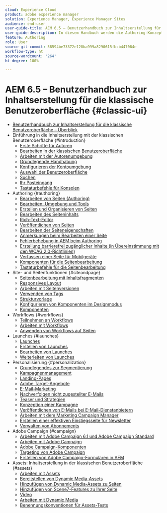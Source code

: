 ```yaml
---
cloud: Experience Cloud
product: adobe experience manager
solution: Experience Manager, Experience Manager Sites
audience: end-user
user-guide-title: AEM 6.5 – Benutzerhandbuch zur Inhaltserstellung für die klassische Benutzeroberfläche
user-guide-description: In diesem Handbuch werden die Authoring-Konzepte in AEM mit der klassischen Benutzeroberfläche erläutert.
feature: Authoring
role: User
source-git-commit: 58594be73372e128ba999a8290615fbcb447084e
workflow-type: ht
source-wordcount: '264'
ht-degree: 100%

---
```



# AEM 6.5 – Benutzerhandbuch zur Inhaltserstellung für die klassische Benutzeroberfläche {#classic-ui}

+ [Benutzerhandbuch zur Inhaltserstellung für die klassische Benutzeroberfläche – Überblick](home.md)
+ Einführung in die Inhaltserstellung mit der klassischen Benutzeroberfläche {#introduction}
   + [Erste Schritte für Autoren](classic-page-author-first-steps.md)
   + [Bearbeiten in der klassischen Benutzeroberfläche](classicui.md)
   + [Arbeiten mit der Autorenumgebung](author-env.md)
   + [Grundlegende Handhabung](author-env-basic-handling.md)
   + [Konfigurieren der Kontoumgebung](author-env-user-props.md)
   + [Auswahl der Benutzeroberfläche](author-env-select-ui.md)
   + [Suchen](author-env-search.md)
   + [Ihr Posteingang](author-env-inbox.md)
   + [Tastaturbefehle für Konsolen](author-env-keyboard-shortcuts.md)
+ Authoring {#authoring}
   + [Bearbeiten von Seiten (Authoring)](classic-page-author.md)
   + [Bearbeiten: Umgebung und Tools](classic-page-author-env-tools.md)
   + [Erstellen und Organisieren von Seiten](classic-page-author-manage-pages.md)
   + [Bearbeiten des Seiteninhalts](classic-page-author-edit-content.md)
   + [Rich-Text-Editor](classic-page-author-rich-text-editor.md)
   + [Veröffentlichen von Seiten](classic-page-author-publish-pages.md)
   + [Bearbeiten der Seiteneigenschaften](classic-page-author-edit-page-properties.md)
   + [Anmerkungen beim Bearbeiten einer Seite](classic-page-author-annotations.md)
   + [Fehlerbehebung in AEM beim Authoring](classic-page-author-troubleshooting.md)
   + [Erstellung barrierefrei zugänglicher Inhalte (in Übereinstimmung mit den WCAG 2.0-Richtlinien)](classic-page-author-accessible-content.md)
   + [Verfassen einer Seite für Mobilgeräte](classic-feature-mobile.md)
   + [Komponenten für die Seitenbearbeitung](classic-page-author-edit-mode.md)
   + [Tastaturbefehle für die Seitenbearbeitung](classic-page-author-keyboard-shortcuts.md)
+ Site- und Seitenfunktionen {#siteandpage}
   + [Seitenbearbeitung mit Inhaltsfragmenten](classic-page-author-content-fragments.md)
   + [Responsives Layout](classic-page-author-responsive-layout.md)
   + [Arbeiten mit Seitenversionen](classic-page-author-work-with-versions.md)
   + [Verwenden von Tags](classic-feature-tags.md)
   + [Strukturvorlage](classic-feature-scaffolding.md)
   + [Konfigurieren von Komponenten im Designmodus](classic-page-author-design-mode.md)
   + [Komponenten](classic-page-author-default-components.md)
+ Workflows {#workflows}
   + [Teilnehmen an Workflows](classic-workflows-participating.md)
   + [Arbeiten mit Workflows](classic-workflows.md)
   + [Anwenden von Workflows auf Seiten](classic-workflows-applying.md)
+ Launches {#launches}
   + [Launches](classic-launches.md)
   + [Erstellen von Launches](classic-launches-creating.md)
   + [Bearbeiten von Launches](classic-launches-editing.md)
   + [Weiterleiten von Launches](classic-launches-promoting.md)
+ Personalisierung {#personalization}
   + [Grundlegendes zur Segmentierung](classic-personalization-campaigns-segmentation.md)
   + [Kampagnenmanagement](classic-personalization-campaigns.md)
   + [Landing-Pages](classic-personalization-campaigns-landingpage.md)
   + [Adobe Target-Angebote](classic-personalization-campaigns-target-offers.md)
   + [E-Mail-Marketing](classic-personalization-campaigns-email.md)
   + [Nachverfolgen nicht zugestellter E-Mails](classic-personalization-campaigns-email-tracking-bounces.md)
   + [Teaser und Strategien](classic-personalization-campaigns-teasers-strategy.md)
   + [Konzeption einer Kampagne](classic-personalization-campaigns-setting-up-your.md)
   + [Veröffentlichen von E-Mails bei E-Mail-Dienstanbietern](classic-personalization-campaigns-email-newsletters.md)
   + [Arbeiten mit dem Marketing Campaign Manager](classic-personalization-campaigns-mktg-manager.md)
   + [Erstellen einer effektiven Einstiegsseite für Newsletter](classic-personalization-campaigns-email-landingpage.md)
   + [Verwalten von Abonnements](classic-personalization-campaigns-email-subscriptions.md)
+ Adobe Campaign {#campaign}
   + [Arbeiten mit Adobe Campaign 6.1 und Adobe Campaign Standard](classic-personalization-ac-campaign.md)
   + [Arbeiten mit Adobe Campaign](classic-personalization-ac.md)
   + [Adobe Campaign-Komponenten](classic-personalization-ac-components.md)
   + [Targeting von Adobe Campaign](classic-personalization-ac-target.md)
   + [Erstellen von Adobe Campaign-Formularen in AEM](classic-personalization-ac-forms.md)
+ Assets: Inhaltserstellung in der klassischen Benutzeroberfläche {#assets}
   + [Arbeiten mit Assets](classicui-assets.md)
   + [Bereitstellen von Dynamic Media-Assets](dynamic-media-assets-delivering.md)
   + [Hinzufügen von Dynamic Media-Assets zu Seiten](dynamic-media-assets-adding-to-page.md)
   + [Hinzufügen von Scene7-Features zu Ihrer Seite](manage-assets-classic-s7.md)
   + [Video ](manage-assets-classic-s7-video.md)
   + [Arbeiten mit Dynamic Media](dynamic-media-assets.md)
   + [Benennungskonventionen für Assets-Tests](asset-naming-conventions.md)
